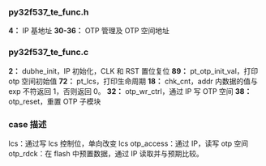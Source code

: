 ### py32f537_te_func.h

**4：** IP 基地址
**30-36：** OTP 管理及 OTP 空间地址

### py32f537_te_func.c

**2：** dubhe_init，IP 初始化，CLK 和 RST 置位复位
**89：** pt_otp_init_val，打印 otp 空间初始值
**72：** pt_lcs，打印生命周期
**18：** chk_cnt，addr 内数据的值与 exp 不符返回 1，否则返回 0。
**32：** otp_wr_ctrl，通过 IP 写 OTP 空间
**38：** otp_reset，重置 OTP 子模块

### case 描述

lcs：通过写 lcs 控制位，单向改变 lcs
otp_access：通过 IP，读写 otp 空间
otp_rdck：在 flash 中预置数据，通过 IP 读取并与预期比较。
